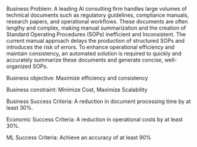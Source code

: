 Business Problem:
A leading Al consulting firm handles large volumes of technical documents such as regulatory guidelines, compliance manuals, research papers, and operational workflows. These documents are often lengthy and complex, making manual summarization and the creation of Standard Operating Procedures (SOPs) inefficient and Inconsistent. The current manual approach delays the production of structured SOPs and introduces the risk of errors. To enhance operational efficiency and maintain consistency, an automated solution is required to quickly and accurately summarize these documents and generate concise, well-organized SOPs.

Business objective:
Maximize efficiency and consistency

Business constraint:
Minimize Cost, Maximize Scalability

Business Success Criteria:
A reduction in document processing time by at least 30%.

Economic Success Criteria:
A reduction in operational costs by at least 30%.

ML Success Criteria:
Achieve an accuracy of at least 90%
